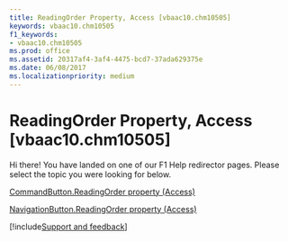 ```yaml
---
title: ReadingOrder Property, Access [vbaac10.chm10505]
keywords: vbaac10.chm10505
f1_keywords:
- vbaac10.chm10505
ms.prod: office
ms.assetid: 20317af4-3af4-4475-bcd7-37ada629375e
ms.date: 06/08/2017
ms.localizationpriority: medium
---
```



# ReadingOrder Property, Access [vbaac10.chm10505]

Hi there! You have landed on one of our F1 Help redirector pages. Please select the topic you were looking for below.

[CommandButton.ReadingOrder property (Access)](https://msdn.microsoft.com/library/5a47e95d-7421-147f-084a-74130cf524c7%28Office.15%29.aspx)

[NavigationButton.ReadingOrder property (Access)](https://msdn.microsoft.com/library/5d436f27-e896-15c0-3733-ec7629d58214%28Office.15%29.aspx)

[!include[Support and feedback](~/includes/feedback-boilerplate.md)]